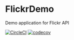 # FlickrDemo
Demo application for Flickr API

[![CircleCI](https://circleci.com/gh/QVDev/FlickrDemo.svg?style=svg)](https://circleci.com/gh/QVDev/FlickrDemo)
[![codecov](https://codecov.io/gh/QVDev/FlickrDemo/branch/develop/graph/badge.svg)](https://codecov.io/gh/QVDev/FlickrDemo)
